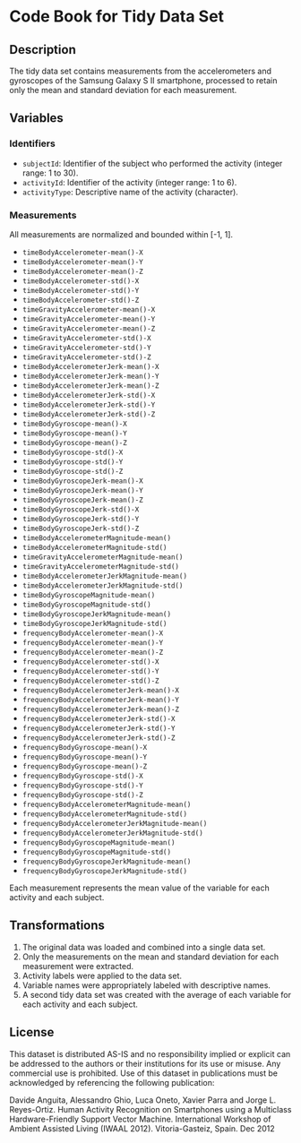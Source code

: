 
# Code Book for Tidy Data Set

## Description

The tidy data set contains measurements from the accelerometers and gyroscopes of the Samsung Galaxy S II smartphone, processed to retain only the mean and standard deviation for each measurement.

## Variables

### Identifiers

- `subjectId`: Identifier of the subject who performed the activity (integer range: 1 to 30).
- `activityId`: Identifier of the activity (integer range: 1 to 6).
- `activityType`: Descriptive name of the activity (character).

### Measurements

All measurements are normalized and bounded within [-1, 1].

- `timeBodyAccelerometer-mean()-X`
- `timeBodyAccelerometer-mean()-Y`
- `timeBodyAccelerometer-mean()-Z`
- `timeBodyAccelerometer-std()-X`
- `timeBodyAccelerometer-std()-Y`
- `timeBodyAccelerometer-std()-Z`
- `timeGravityAccelerometer-mean()-X`
- `timeGravityAccelerometer-mean()-Y`
- `timeGravityAccelerometer-mean()-Z`
- `timeGravityAccelerometer-std()-X`
- `timeGravityAccelerometer-std()-Y`
- `timeGravityAccelerometer-std()-Z`
- `timeBodyAccelerometerJerk-mean()-X`
- `timeBodyAccelerometerJerk-mean()-Y`
- `timeBodyAccelerometerJerk-mean()-Z`
- `timeBodyAccelerometerJerk-std()-X`
- `timeBodyAccelerometerJerk-std()-Y`
- `timeBodyAccelerometerJerk-std()-Z`
- `timeBodyGyroscope-mean()-X`
- `timeBodyGyroscope-mean()-Y`
- `timeBodyGyroscope-mean()-Z`
- `timeBodyGyroscope-std()-X`
- `timeBodyGyroscope-std()-Y`
- `timeBodyGyroscope-std()-Z`
- `timeBodyGyroscopeJerk-mean()-X`
- `timeBodyGyroscopeJerk-mean()-Y`
- `timeBodyGyroscopeJerk-mean()-Z`
- `timeBodyGyroscopeJerk-std()-X`
- `timeBodyGyroscopeJerk-std()-Y`
- `timeBodyGyroscopeJerk-std()-Z`
- `timeBodyAccelerometerMagnitude-mean()`
- `timeBodyAccelerometerMagnitude-std()`
- `timeGravityAccelerometerMagnitude-mean()`
- `timeGravityAccelerometerMagnitude-std()`
- `timeBodyAccelerometerJerkMagnitude-mean()`
- `timeBodyAccelerometerJerkMagnitude-std()`
- `timeBodyGyroscopeMagnitude-mean()`
- `timeBodyGyroscopeMagnitude-std()`
- `timeBodyGyroscopeJerkMagnitude-mean()`
- `timeBodyGyroscopeJerkMagnitude-std()`
- `frequencyBodyAccelerometer-mean()-X`
- `frequencyBodyAccelerometer-mean()-Y`
- `frequencyBodyAccelerometer-mean()-Z`
- `frequencyBodyAccelerometer-std()-X`
- `frequencyBodyAccelerometer-std()-Y`
- `frequencyBodyAccelerometer-std()-Z`
- `frequencyBodyAccelerometerJerk-mean()-X`
- `frequencyBodyAccelerometerJerk-mean()-Y`
- `frequencyBodyAccelerometerJerk-mean()-Z`
- `frequencyBodyAccelerometerJerk-std()-X`
- `frequencyBodyAccelerometerJerk-std()-Y`
- `frequencyBodyAccelerometerJerk-std()-Z`
- `frequencyBodyGyroscope-mean()-X`
- `frequencyBodyGyroscope-mean()-Y`
- `frequencyBodyGyroscope-mean()-Z`
- `frequencyBodyGyroscope-std()-X`
- `frequencyBodyGyroscope-std()-Y`
- `frequencyBodyGyroscope-std()-Z`
- `frequencyBodyAccelerometerMagnitude-mean()`
- `frequencyBodyAccelerometerMagnitude-std()`
- `frequencyBodyAccelerometerJerkMagnitude-mean()`
- `frequencyBodyAccelerometerJerkMagnitude-std()`
- `frequencyBodyGyroscopeMagnitude-mean()`
- `frequencyBodyGyroscopeMagnitude-std()`
- `frequencyBodyGyroscopeJerkMagnitude-mean()`
- `frequencyBodyGyroscopeJerkMagnitude-std()`

Each measurement represents the mean value of the variable for each activity and each subject.

## Transformations

1. The original data was loaded and combined into a single data set.
2. Only the measurements on the mean and standard deviation for each measurement were extracted.
3. Activity labels were applied to the data set.
4. Variable names were appropriately labeled with descriptive names.
5. A second tidy data set was created with the average of each variable for each activity and each subject.

## License

This dataset is distributed AS-IS and no responsibility implied or explicit can be addressed to the authors or their institutions for its use or misuse. Any commercial use is prohibited. Use of this dataset in publications must be acknowledged by referencing the following publication:

Davide Anguita, Alessandro Ghio, Luca Oneto, Xavier Parra and Jorge L. Reyes-Ortiz. Human Activity Recognition on Smartphones using a Multiclass Hardware-Friendly Support Vector Machine. International Workshop of Ambient Assisted Living (IWAAL 2012). Vitoria-Gasteiz, Spain. Dec 2012
